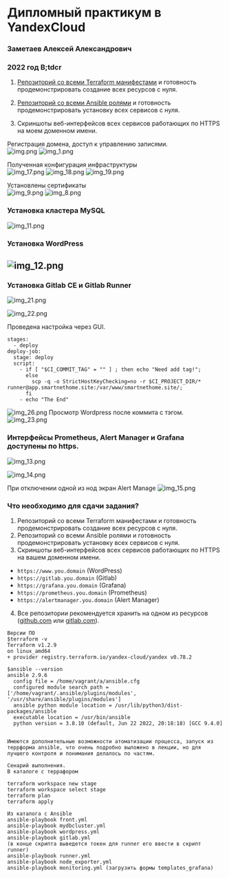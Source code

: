 # Дипломный практикум в YandexCloud 

### Заметаев Алексей Александрович

### 2022 год B;tdcr

1. [Репозиторий со всеми Terraform манифестами](terraform) и готовность продемонстрировать создание всех ресурсов с нуля.

2. [Репозиторий со всеми Ansible ролями](ansible) и готовность продемонстрировать установку всех сервисов с нуля.

3. Скриншоты веб-интерфейсов всех сервисов работающих по HTTPS на моем доменном имени.

Регистрация домена, доступ к управлению записями.  
![img.png](img.png)
![img_1.png](img_1.png)

 Полученная конфигурация инфраструктуры  
![img_17.png](img_17.png)
![img_18.png](img_18.png)
![img_19.png](img_19.png)


Установлены сертификаты   
![img_9.png](img_9.png)
![img_8.png](img_8.png)

### Установка кластера MySQL

![img_11.png](img_11.png)

### Установка WordPress

![img_12.png](img_12.png)
---
### Установка Gitlab CE и Gitlab Runner

![img_21.png](img_21.png)

![img_22.png](img_22.png)

Проведена настройка через GUI.

```commandline
stages:
  - deploy
deploy-job:
  stage: deploy
  script:
    - if [ "$CI_COMMIT_TAG" = "" ] ; then echo "Need add tag!";
      else 
        scp -q -o StrictHostKeyChecking=no -r $CI_PROJECT_DIR/* runner@app.smartnethome.site:/var/www/smartnethome.site/;
      fi
    - echo "The End"
```

![img_26.png](img_26.png)
Просмотр Wordpress после коммита с тэгом.  
![img_23.png](img_23.png)

### Интерфейсы Prometheus, Alert Manager и Grafana доступены по https.

![img_13.png](img_13.png)

![img_14.png](img_14.png)

При отключении одной из нод экран Alert Manage
![img_15.png](img_15.png)

### Что необходимо для сдачи задания?

1. Репозиторий со всеми Terraform манифестами и готовность продемонстрировать создание всех ресурсов с нуля.
2. Репозиторий со всеми Ansible ролями и готовность продемонстрировать установку всех сервисов с нуля.
3. Скриншоты веб-интерфейсов всех сервисов работающих по HTTPS на вашем доменном имени.
  - `https://www.you.domain` (WordPress)
  - `https://gitlab.you.domain` (Gitlab)
  - `https://grafana.you.domain` (Grafana)
  - `https://prometheus.you.domain` (Prometheus)
  - `https://alertmanager.you.domain` (Alert Manager)
4. Все репозитории рекомендуется хранить на одном из ресурсов ([github.com](https://github.com) или [gitlab.com](https://gitlab.com)).


```commandline
Версии ПО
$terraform -v
Terraform v1.2.9
on linux_amd64
+ provider registry.terraform.io/yandex-cloud/yandex v0.78.2

$ansible --version
ansible 2.9.6
  config file = /home/vagrant/a/ansible.cfg
  configured module search path = ['/home/vagrant/.ansible/plugins/modules', '/usr/share/ansible/plugins/modules']
  ansible python module location = /usr/lib/python3/dist-packages/ansible
  executable location = /usr/bin/ansible
  python version = 3.8.10 (default, Jun 22 2022, 20:18:18) [GCC 9.4.0]


Имеются дополнительные возможности атоматизации процесса, запуск из террформа ansible, что очень подробно выложено в лекции, но для лучшего контроля и понимания делалось по частям.

Сенарий выполнения.
В каталоге с террафором

terraform workspace new stage
terraform workspace select stage
terraform plan
terraform apply

Из каталога с Ansible
ansible-playbook front.yml 
ansible-playbook mydbcluster.yml
ansible-playbook wordpress.yml
ansible-playbook gitlab.yml
(в конце скрипта выведется токен для runner его ввести в скрипт runner)
ansible-playbook runner.yml
ansible-playbook node_exporter.yml
ansible-playbook monitoring.yml (загрузить формы templates_grafana)

```
 

